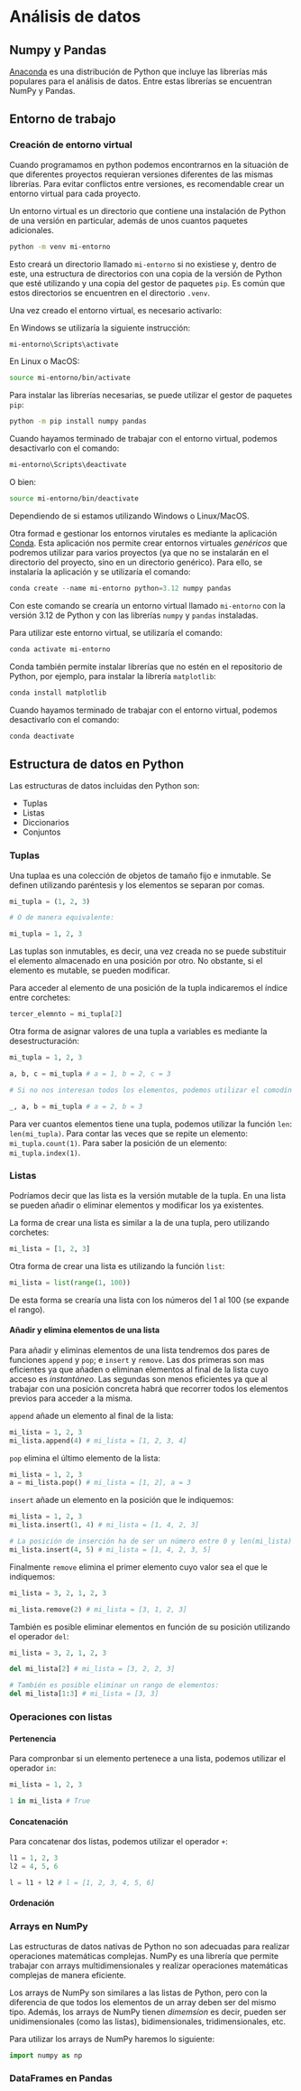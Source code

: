 # Análisis de datos

## Numpy y Pandas

[Anaconda](www.anaconda.com) es una distribución de Python que incluye las librerías más populares para el análisis de datos. Entre estas librerías se encuentran NumPy y Pandas. 

## Entorno de trabajo

### Creación de entorno virtual

Cuando programamos en python podemos encontrarnos en la situación de que diferentes proyectos requieran versiones diferentes de las mismas librerías. Para evitar conflictos entre versiones, es recomendable crear un entorno virtual para cada proyecto.

Un entorno virtual es un directorio que contiene una instalación de Python de una versión en particular, además de unos cuantos paquetes adicionales.

```bash
python -m venv mi-entorno
```

Esto creará un directorio llamado `mi-entorno` si no existiese y, dentro de este, una estructura de directorios con una copia de la versión de Python que esté utilizando y una copia del gestor de paquetes `pip`. Es común que estos directorios se encuentren en el directorio `.venv`.

Una vez creado el entorno virtual, es necesario activarlo:

En Windows se utilizaría la siguiente instrucción:

```powershell
mi-entorno\Scripts\activate
```

En Linux o MacOS:

```bash
source mi-entorno/bin/activate
```

Para instalar las librerías necesarias, se puede utilizar el gestor de paquetes `pip`:

```bash
python -m pip install numpy pandas
```

Cuando hayamos terminado de trabajar con el entorno virtual, podemos desactivarlo con el comando:

```bash
mi-entorno\Scripts\deactivate
```

O bien:

```bash
source mi-entorno/bin/deactivate
```

Dependiendo de si estamos utilizando Windows o Linux/MacOS.

Otra formad e gestionar los entornos virutales es mediante la aplicación [Conda](https://conda.io/projects/conda/en/latest/index.html). Esta aplicación nos permite crear entornos virtuales *genéricos* que podremos utilizar para varios proyectos (ya que no se instalarán en el directorio del proyecto, sino en un directorio genérico). Para ello, se instalaría la aplicación y se utilizaría el comando:

```powershell
conda create --name mi-entorno python=3.12 numpy pandas
```

Con este comando se crearía un entorno virtual llamado `mi-entorno` con la versión 3.12 de Python y con las librerías `numpy` y `pandas` instaladas.

Para utilizar este entorno virtual, se utilizaría el comando:

```powershell
conda activate mi-entorno
```

Conda también permite instalar librerías que no estén en el repositorio de Python, por ejemplo, para instalar la librería `matplotlib`:

```powershell
conda install matplotlib
```

Cuando hayamos terminado de trabajar con el entorno virtual, podemos desactivarlo con el comando:

```powershell
conda deactivate
```

## Estructura de datos en Python

Las estructuras de datos incluidas den Python son:

* Tuplas
* Listas
* Diccionarios
* Conjuntos

### Tuplas

Una tuplaa es una colección de objetos de tamaño fijo e inmutable. Se definen utilizando paréntesis y los elementos se separan por comas.

```python
mi_tupla = (1, 2, 3)

# O de manera equivalente:

mi_tupla = 1, 2, 3
```

Las tuplas son inmutables, es decir, una vez creada no se puede substituir el elemento almacenado en
una posición por otro. No obstante, si el elemento es mutable, se pueden modificar.

Para acceder al elemento de una posición de la tupla indicaremos el índice entre corchetes:

```python
tercer_elemnto = mi_tupla[2]
```

Otra forma de asignar valores de una tupla a variables es mediante la desestructuración:

```python
mi_tupla = 1, 2, 3

a, b, c = mi_tupla # a = 1, b = 2, c = 3

# Si no nos interesan todos los elementos, podemos utilizar el comodín _

_, a, b = mi_tupla # a = 2, b = 3
```

Para ver cuantos elementos tiene una tupla, podemos utilizar la función `len`: `len(mi_tupla)`. Para
contar las veces que se repite un elemento: `mi_tupla.count(1)`. Para saber la posición de un elemento: `mi_tupla.index(1)`.

### Listas

Podríamos decir que las lista es la versión mutable de la tupla. En una lista se pueden añadir o
eliminar elementos y modificar los ya existentes.

La forma de crear una lista es similar a la de una tupla, pero utilizando corchetes:

```python
mi_lista = [1, 2, 3]
```

Otra forma de crear una lista es utilizando la función `list`:

```python
mi_lista = list(range(1, 100))
```

De esta forma se crearía una lista con los números del 1 al 100 (se expande el rango).

#### Añadir y elimina elementos de una lista

Para añadir y eliminas elementos de una lista tendremos dos pares de funciones `append` y `pop`; e
`insert` y `remove`. Las dos primeras son mas eficientes ya que añaden o eliminan elementos al final de la lista cuyo acceso es *instantáneo*. Las segundas son menos eficientes ya que al trabajar con una posición concreta habrá que recorrer todos los elementos previos para acceder a la misma.

`append` añade un elemento al final de la lista:

```python
mi_lista = 1, 2, 3
mi_lista.append(4) # mi_lista = [1, 2, 3, 4]
```

`pop` elimina el último elemento de la lista:

```python
mi_lista = 1, 2, 3
a = mi_lista.pop() # mi_lista = [1, 2], a = 3
```

`insert` añade un elemento en la posición que le indiquemos:

```python
mi_lista = 1, 2, 3
mi_lista.insert(1, 4) # mi_lista = [1, 4, 2, 3]

# La posición de inserción ha de ser un número entre 0 y len(mi_lista)
mi_lista.insert(4, 5) # mi_lista = [1, 4, 2, 3, 5]
```

Finalmente `remove` elimina el primer elemento cuyo valor sea el que le indiquemos:

```python
mi_lista = 3, 2, 1, 2, 3

mi_lista.remove(2) # mi_lista = [3, 1, 2, 3]
```

También es posible eliminar elementos en función de su posición utilizando el operador `del`:

```python
mi_lista = 3, 2, 1, 2, 3

del mi_lista[2] # mi_lista = [3, 2, 2, 3]

# También es posible eliminar un rango de elementos:
del mi_lista[1:3] # mi_lista = [3, 3]
```

### Operaciones con listas

#### Pertenencia

Para compronbar si un elemento pertenece a una lista, podemos utilizar el operador `in`:

```python
mi_lista = 1, 2, 3

1 in mi_lista # True
```

#### Concatenación

Para concatenar dos listas, podemos utilizar el operador `+`:

```python
l1 = 1, 2, 3
l2 = 4, 5, 6

l = l1 + l2 # l = [1, 2, 3, 4, 5, 6]
```

#### Ordenación

### Arrays en NumPy

Las estructuras de datos nativas de Python no son adecuadas para realizar operaciones matemáticas complejas. NumPy es una librería que permite trabajar con arrays multidimensionales y realizar operaciones matemáticas complejas de manera eficiente.

Los arrays de NumPy son similares a las listas de Python, pero con la diferencia de que todos los elementos de un array deben ser del mismo tipo. Además, los arrays de NumPy tienen *dimemsíon* es decir, pueden ser unidimensionales (como las listas), bidimensionales, tridimensionales, etc.

Para utilizar los arrays de NumPy haremos lo siguiente:

```python
import numpy as np
```

### DataFrames en Pandas



